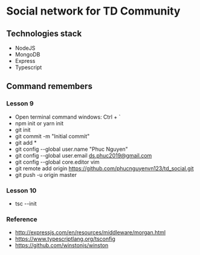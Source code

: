 # Social network for TD Community

## Technologies stack

- NodeJS
- MongoDB
- Express
- Typescript

## Command remembers

### Lesson 9

- Open terminal command windows: Ctrl + `
- npm init or yarn init
- git init
- git commit -m "Initial commit"
- git add \*
- git config --global user.name "Phuc Nguyen"
- git config --global user.email ds.phuc2019@gmail.com
- git config --global core.editor vim
- git remote add origin https://github.com/phucnguyenvn123/td_social.git
- git push -u origin master

### Lesson 10

- tsc --init

### Reference

- http://expressjs.com/en/resources/middleware/morgan.html
- https://www.typescriptlang.org/tsconfig
- https://github.com/winstonjs/winston